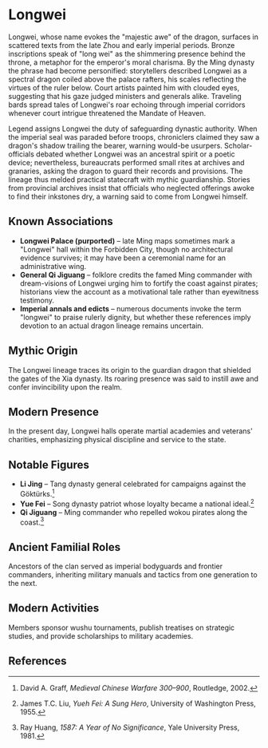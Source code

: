 # Longwei

Longwei, whose name evokes the "majestic awe" of the dragon, surfaces in scattered texts from the late Zhou and early imperial periods. Bronze inscriptions speak of "long wei" as the shimmering presence behind the throne, a metaphor for the emperor's moral charisma. By the Ming dynasty the phrase had become personified: storytellers described Longwei as a spectral dragon coiled above the palace rafters, his scales reflecting the virtues of the ruler below. Court artists painted him with clouded eyes, suggesting that his gaze judged ministers and generals alike. Traveling bards spread tales of Longwei's roar echoing through imperial corridors whenever court intrigue threatened the Mandate of Heaven.

Legend assigns Longwei the duty of safeguarding dynastic authority. When the imperial seal was paraded before troops, chroniclers claimed they saw a dragon's shadow trailing the bearer, warning would-be usurpers. Scholar-officials debated whether Longwei was an ancestral spirit or a poetic device; nevertheless, bureaucrats performed small rites at archives and granaries, asking the dragon to guard their records and provisions. The lineage thus melded practical statecraft with mythic guardianship. Stories from provincial archives insist that officials who neglected offerings awoke to find their inkstones dry, a warning said to come from Longwei himself.

## Known Associations

- **Longwei Palace (purported)** – late Ming maps sometimes mark a "Longwei" hall within the Forbidden City, though no architectural evidence survives; it may have been a ceremonial name for an administrative wing.
- **General Qi Jiguang** – folklore credits the famed Ming commander with dream-visions of Longwei urging him to fortify the coast against pirates; historians view the account as a motivational tale rather than eyewitness testimony.
- **Imperial annals and edicts** – numerous documents invoke the term "longwei" to praise rulerly dignity, but whether these references imply devotion to an actual dragon lineage remains uncertain.


## Mythic Origin
The Longwei lineage traces its origin to the guardian dragon that shielded the gates of the Xia dynasty. Its roaring presence was said to instill awe and confer invincibility upon the realm.

## Modern Presence
In the present day, Longwei halls operate martial academies and veterans' charities, emphasizing physical discipline and service to the state.

## Notable Figures
- **Li Jing** – Tang dynasty general celebrated for campaigns against the Göktürks.[^1]
- **Yue Fei** – Song dynasty patriot whose loyalty became a national ideal.[^2]
- **Qi Jiguang** – Ming commander who repelled wokou pirates along the coast.[^3]

## Ancient Familial Roles
Ancestors of the clan served as imperial bodyguards and frontier commanders, inheriting military manuals and tactics from one generation to the next.

## Modern Activities
Members sponsor wushu tournaments, publish treatises on strategic studies, and provide scholarships to military academies.

## References
[^1]: David A. Graff, *Medieval Chinese Warfare 300–900*, Routledge, 2002.
[^2]: James T.C. Liu, *Yueh Fei: A Sung Hero*, University of Washington Press, 1955.
[^3]: Ray Huang, *1587: A Year of No Significance*, Yale University Press, 1981.
